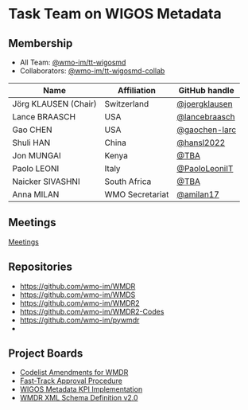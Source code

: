 # Task Team on WIGOS Metadata

## Membership
* All Team: [@wmo-im/tt-wigosmd](https://github.com/orgs/wmo-im/teams/tt-wigosmd)
* Collaborators: [@wmo-im/tt-wigosmd-collab](https://github.com/orgs/wmo-im/teams/tt-wigosmd-collab)

|Name | Affiliation | GitHub handle |
|---|---|---|
|Jörg	KLAUSEN (Chair)|Switzerland|[@joergklausen](https://github.com/joergklausen) 
|Lance BRAASCH|USA|[@lancebraasch](https://github.com/lancebraasch)
|Gao CHEN|USA|[@gaochen-larc](https://github.com/gaochen-larc)
|Shuli HAN|China|[@hansl2022](https://github.com/hansl2022)
|Jon	MUNGAI|Kenya|[@TBA](https://github.com/TBA)
|Paolo LEONI|Italy|[@PaoloLeoniIT](https://github.com/PaoloLeoniIT)
|Naicker	SIVASHNI|South Africa|[@TBA](https://github.com/TBA)
|Anna MILAN|WMO Secretariat|[@amilan17](https://github.com/orgs/amilan17)

## Meetings
[Meetings](https://github.com/wmo-im/tt-wigosmd/wiki/Meetings)

## Repositories
*   https://github.com/wmo-im/WMDR
*   https://github.com/wmo-im/WMDS
*   https://github.com/wmo-im/WMDR2
*   https://github.com/wmo-im/WMDR2-Codes
*   https://github.com/wmo-im/pywmdr
*   
## Project Boards
* [Codelist Amendments for WMDR](https://github.com/orgs/wmo-im/projects/55)
* [Fast-Track Approval Procedure](https://github.com/orgs/wmo-im/projects/25)
* [WIGOS Metadata KPI Implementation](https://github.com/wmo-im/wmdr/projects/3)
* [WMDR XML Schema Definition v2.0](https://github.com/wmo-im/wmdr/projects/1)
